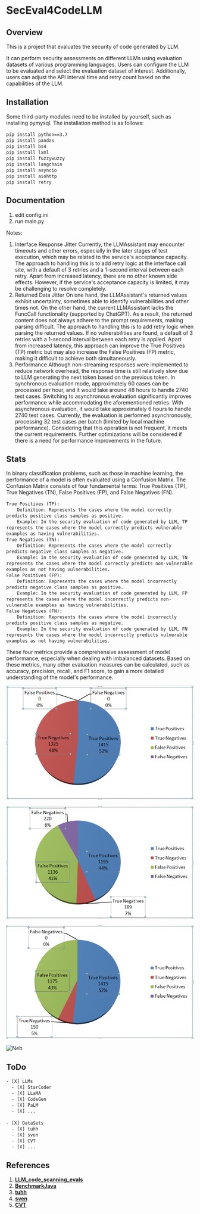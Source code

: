 # SecEval4CodeLLM


## Overview

This is a project that evaluates the security of code generated by LLM.

It can perform security assessments on different LLMs using evaluation datasets of various programming languages.
Users can configure the LLM to be evaluated and select the evaluation dataset of interest. 
Additionally, users can adjust the API interval time and retry count based on the capabilities of the LLM.


## Installation

Some third-party modules need to be installed by yourself, such as installing pymysql. The installation method is as follows:

```
pip install python==3.7
pip install pandas
pip install bs4
pip install lxml
pip install fuzzywuzzy
pip install langchain
pip install asyncio
pip install aiohttp
pip install retry
```


## Documentation

1. edit config.ini
2. run main.py

Notes:
1. Interface Response Jitter
    Currently, the LLMAssistant may encounter timeouts and other errors, especially in the later stages of test execution, which may be related to the service's acceptance capacity.
    The approach to handling this is to add retry logic at the interface call site, with a default of 3 retries and a 1-second interval between each retry.
    Apart from increased latency, there are no other known side effects. However, if the service's acceptance capacity is limited, it may be challenging to resolve completely.
3. Returned Data Jitter
    On one hand, the LLMAssistant's returned values exhibit uncertainty, sometimes able to identify vulnerabilities and other times not.
    On the other hand, the current LLMAssistant lacks the FuncCall functionality (supported by ChatGPT). As a result, the returned content does not always adhere to the prompt requirements, making parsing difficult.
    The approach to handling this is to add retry logic when parsing the returned values. If no vulnerabilities are found, a default of 3 retries with a 1-second interval between each retry is applied.
    Apart from increased latency, this approach can improve the True Positives (TP) metric but may also increase the False Positives (FP) metric, making it difficult to achieve both simultaneously.
4. Performance
    Although non-streaming responses were implemented to reduce network overhead, the response time is still relatively slow due to LLM generating the next token based on the previous token.
    In synchronous evaluation mode, approximately 60 cases can be processed per hour, and it would take around 48 hours to handle 2740 test cases.
    Switching to asynchronous evaluation significantly improves performance while accommodating the aforementioned retries. With asynchronous evaluation, it would take approximately 6 hours to handle 2740 test cases.
    Currently, the evaluation is performed asynchronously, processing 32 test cases per batch (limited by local machine performance). Considering that this operation is not frequent, it meets the current requirements. Further optimizations will be considered if there is a need for performance improvements in the future.


## Stats

In binary classification problems, such as those in machine learning, the performance of a model is often evaluated using a Confusion Matrix.
The Confusion Matrix consists of four fundamental terms: True Positives (TP), True Negatives (TN), False Positives (FP), and False Negatives (FN).
    
    True Positives (TP):
        Definition: Represents the cases where the model correctly predicts positive class samples as positive.
        Example: In the security evaluation of code generated by LLM, TP represents the cases where the model correctly predicts vulnerable examples as having vulnerabilities.
    True Negatives (TN):
        Definition: Represents the cases where the model correctly predicts negative class samples as negative.
        Example: In the security evaluation of code generated by LLM, TN represents the cases where the model correctly predicts non-vulnerable examples as not having vulnerabilities.
    False Positives (FP):
        Definition: Represents the cases where the model incorrectly predicts negative class samples as positive.
        Example: In the security evaluation of code generated by LLM, FP represents the cases where the model incorrectly predicts non-vulnerable examples as having vulnerabilities.
    False Negatives (FN):
        Definition: Represents the cases where the model incorrectly predicts positive class samples as negative.
        Example: In the security evaluation of code generated by LLM, FN represents the cases where the model incorrectly predicts vulnerable examples as not having vulnerabilities.

These four metrics provide a comprehensive assessment of model performance, especially when dealing with imbalanced datasets.
Based on these metrics, many other evaluation measures can be calculated, such as accuracy, precision, recall, and F1 score, to gain a more detailed understanding of the model's performance.


![IdealResult](pic/stats_java_owasp_IdealResult.png)

![ChatGPT 3.5](pic/stats_java_owasp_ChatGPT_3.5.png)

![ChatGPT 4.0](pic/stats_java_owasp_ChatGPT_4.0.png)

![Neb](pic/Neb.png)


## ToDo
    - [X] LLMs
      - [X] StarCoder
      - [X] LLaMA
      - [X] CodeGen
      - [X] PaLM
      - [X] ...
      
    - [X] DataSets
      - [X] tuhh
      - [X] sven
      - [X] CVT
      - [X] ...


## References
1. **[LLM_code_scanning_evals](https://github.com/gpsandhu23/LLM_code_scanning_evals)**
2. **[BenchmarkJava](https://github.com/OWASP-Benchmark/BenchmarkJava)**
3. **[tuhh](https://github.com/tuhh-softsec/LLMSecEval/tree/main/Code%20Generation)**
4. **[sven](https://github.com/eth-sri/sven/tree/master)**
5. **[CVT](https://github.com/CommissarSilver/CVT/tree/main)**

